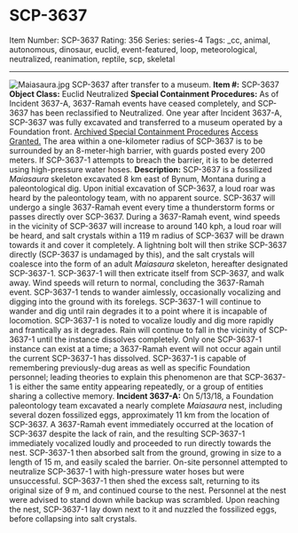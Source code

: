 # SCP-3637
Item Number: SCP-3637
Rating: 356
Series: series-4
Tags: _cc, animal, autonomous, dinosaur, euclid, event-featured, loop, meteorological, neutralized, reanimation, reptile, scp, skeletal

---

![Maiasaura.jpg](https://scp-wiki.wdfiles.com/local--files/scp-3637/Maiasaura.jpg)
SCP-3637 after transfer to a museum.
**Item #:** SCP-3637
**Object Class:** Euclid Neutralized
**Special Containment Procedures:** As of Incident 3637-A, 3637-Ramah events have ceased completely, and SCP-3637 has been reclassified to Neutralized. One year after Incident 3637-A, SCP-3637 was fully excavated and transferred to a museum operated by a Foundation front.
[Archived Special Containment Procedures](javascript:;)
[Access Granted.](javascript:;)
The area within a one-kilometer radius of SCP-3637 is to be surrounded by an 8-meter-high barrier, with guards posted every 200 meters. If SCP-3637-1 attempts to breach the barrier, it is to be deterred using high-pressure water hoses.
**Description:** SCP-3637 is a fossilized _Maiasaura_ skeleton excavated 8 km east of Bynum, Montana during a paleontological dig. Upon initial excavation of SCP-3637, a loud roar was heard by the paleontology team, with no apparent source.
SCP-3637 will undergo a single 3637-Ramah event every time a thunderstorm forms or passes directly over SCP-3637.
During a 3637-Ramah event, wind speeds in the vicinity of SCP-3637 will increase to around 140 kph, a loud roar will be heard, and salt crystals within a 119 m radius of SCP-3637 will be drawn towards it and cover it completely. A lightning bolt will then strike SCP-3637 directly (SCP-3637 is undamaged by this), and the salt crystals will coalesce into the form of an adult _Maiasaura_ skeleton, hereafter designated SCP-3637-1. SCP-3637-1 will then extricate itself from SCP-3637, and walk away. Wind speeds will return to normal, concluding the 3637-Ramah event.
SCP-3637-1 tends to wander aimlessly, occasionally vocalizing and digging into the ground with its forelegs. SCP-3637-1 will continue to wander and dig until rain degrades it to a point where it is incapable of locomotion. SCP-3637-1 is noted to vocalize loudly and dig more rapidly and frantically as it degrades. Rain will continue to fall in the vicinity of SCP-3637-1 until the instance dissolves completely. Only one SCP-3637-1 instance can exist at a time; a 3637-Ramah event will not occur again until the current SCP-3637-1 has dissolved.
SCP-3637-1 is capable of remembering previously-dug areas as well as specific Foundation personnel; leading theories to explain this phenomenon are that SCP-3637-1 is either the same entity appearing repeatedly, or a group of entities sharing a collective memory.
**Incident 3637-A:** On 5/13/18, a Foundation paleontology team excavated a nearly complete _Maiasaura_ nest, including several dozen fossilized eggs, approximately 11 km from the location of SCP-3637. A 3637-Ramah event immediately occurred at the location of SCP-3637 despite the lack of rain, and the resulting SCP-3637-1 immediately vocalized loudly and proceeded to run directly towards the nest. SCP-3637-1 then absorbed salt from the ground, growing in size to a length of 15 m, and easily scaled the barrier. On-site personnel attempted to neutralize SCP-3637-1 with high-pressure water hoses but were unsuccessful. SCP-3637-1 then shed the excess salt, returning to its original size of 9 m, and continued course to the nest. Personnel at the nest were advised to stand down while backup was scrambled. Upon reaching the nest, SCP-3637-1 lay down next to it and nuzzled the fossilized eggs, before collapsing into salt crystals.